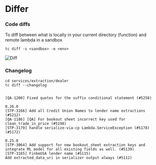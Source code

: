 # Differ


### Code diffs

To diff between what is locally in your current directory (function) and remote lambda in a sandbox

```
tc diff -s <sandbox> -e <env>

```

![Diff](/images/diff.png)


### Changelog

```
cd services/extraction/dealer
tc diff --changelog


[QA-1200] Fixed quotes for the suffix conditional statement (#5258)

0.26.0
[STP-3166] Add all Credit Union Names to lender name extractions (#5212)
[QA-1186] [QA] For bookout sheet incorrect key used for clean_trade_in_price (#5198)
[STP-3179] handle serialize-via-cp Lambda.ServiceException (#5178)
(#5172)

0.25.0
[STP-3064] Add support for new bookout_sheet extraction keys and integrate ML model for all existing fields as well. (#5139)
[STP-3165] FinbeUSA lender name (#5115)
Add extracted_data_uri in serializer output always (#5112)
```
